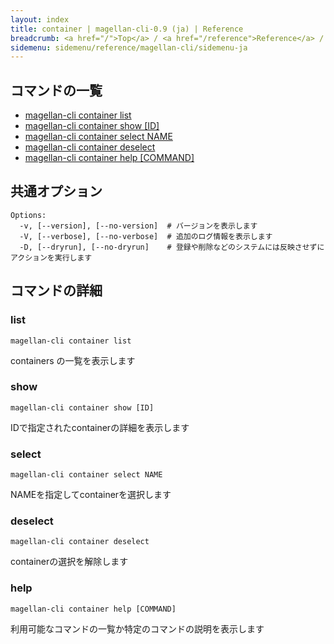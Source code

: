 ```yaml
---
layout: index
title: container | magellan-cli-0.9 (ja) | Reference
breadcrumb: <a href="/">Top</a> / <a href="/reference">Reference</a> / <a href="/reference/magellan-cli/ja">magellan-cli-0.9</a> / container <a href="/reference/en/resources/container.html">en</a> ja
sidemenu: sidemenu/reference/magellan-cli/sidemenu-ja
---
```


## コマンドの一覧

- [magellan-cli container list](#list)
- [magellan-cli container show [ID]](#show)
- [magellan-cli container select NAME](#select)
- [magellan-cli container deselect](#deselect)
- [magellan-cli container help [COMMAND]](#help)

## 共通オプション

```text
Options:
  -v, [--version], [--no-version]  # バージョンを表示します
  -V, [--verbose], [--no-verbose]  # 追加のログ情報を表示します
  -D, [--dryrun], [--no-dryrun]    # 登録や削除などのシステムには反映させずにアクションを実行します

```


## コマンドの詳細
### <a name="list"></a>list

```text
magellan-cli container list
```

containers の一覧を表示します

### <a name="show"></a>show

```text
magellan-cli container show [ID]
```

IDで指定されたcontainerの詳細を表示します

### <a name="select"></a>select

```text
magellan-cli container select NAME
```

NAMEを指定してcontainerを選択します

### <a name="deselect"></a>deselect

```text
magellan-cli container deselect
```

containerの選択を解除します

### <a name="help"></a>help

```text
magellan-cli container help [COMMAND]
```

利用可能なコマンドの一覧か特定のコマンドの説明を表示します

